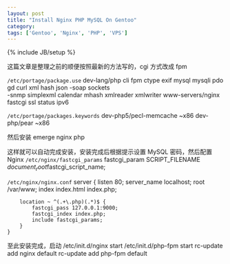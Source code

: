 ```yaml
---
layout: post
title: "Install Nginx PHP MySQL On Gentoo"
category: 
tags: ['Gentoo', 'Nginx', 'PHP', 'VPS']
---
```

{% include JB/setup %}

这篇文章是整理之前的顺便按照最新的方法写的，cgi 方式改成 fpm

`/etc/portage/package.use`
	dev-lang/php cli fpm ctype exif mysql mysqli pdo gd curl xml hash json -soap sockets \
	-snmp simplexml calendar mhash xmlreader xmlwriter
	www-servers/nginx fastcgi ssl status ipv6
	
`/etc/portage/packages.keywords`
	dev-php5/pecl-memcache ~x86
	dev-php/pear ~x86
	
然后安装
	emerge nginx php
	
这样就可以自动完成安装，安装完成后根据提示设置 MySQL 密码，然后配置 Nginx
`/etc/nginx/fastcgi_params`
	fastcgi_param SCRIPT_FILENAME $document_root$fastcgi_script_name;
	
`/etc/nginx/nginx.conf`
	server {
		listen 80;
		server_name localhost;
		root /var/www;
		index index.html index.php;
		
		location ~ ^(.+\.php)(.*)$ {
			fastcgi_pass 127.0.0.1:9000;
			fastcgi_index index.php;
			include fastcgi_params;
		}
	}
	
至此安装完成，启动
	/etc/init.d/nginx start
	/etc/init.d/php-fpm start
	rc-update add nginx default
	rc-update add php-fpm default
